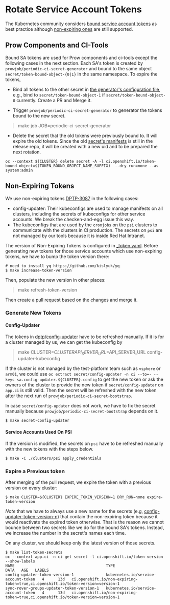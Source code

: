 # Rotate Service Account Tokens

The Kubernetes community considers [bound service account tokens](https://github.com/kubernetes/enhancements/tree/master/keps/sig-auth/1205-bound-service-account-tokens) as best practice although [non-expiring ones](https://kubernetes.io/docs/tasks/configure-pod-container/configure-service-account/#manually-create-a-service-account-api-token) are still supported. 

## Prow Components and CI-Tools
Bound SA tokens are used for Prow components and ci-tools except the following cases in the next section.
Each SA's token is created by `prowjob/periodic-ci-secret-generator` and bound to the same object `secret/token-bound-object-{0|1}` in the same namespace.
To expire the tokens,

- Bind all tokens to the other secret in [the generator's configuration file](../../core-services/ci-secret-generator/_config.yaml), e.g., bind to `secret/token-bound-object-1` if `secret/token-bound-object-0` currently. Create a PR and Merge it.

- Trigger `prowjob/periodic-ci-secret-generator` to generator the tokens bound to the new secret.

> make job JOB=periodic-ci-secret-generator

- Delete the secret that the old tokens were previously bound to. It will expire the old tokens. Since the old [secret's manifests](../../clusters/build-clusters/common/assets/bound-object_secrets.yaml) is still in the release repo, it will be created with a new uid and to be prepared the next rotation.

```console
oc --context ${CLUSTER} delete secret -A -l ci.openshift.io/token-bound-object=$(TOKEN_BOUND_OBJECT_NAME_SUFFIX)  --dry-run=none --as system:admin
```

## Non-Expiring Tokens
We use non-expiring tokens [DPTP-3087](https://issues.redhat.com/browse/DPTP-3087) in the following cases:

- config-updater: Their kubeconfigs are used to manage manifests on all clusters, including the secrets of kubeconfigs for other service accounts. We break the checken-and-egg issue this way.
- The kubeconfigs that are used by the `cronjobs` on the `psi` clusters to communicate with the clusters in CI production. The secrets on `psi` are not managed by our tools because it is inside Red Hat Intranet.

The version of Non-Expiring Tokens is configured in [_token.yaml](../../hack/_token.yaml).
Before generating new tokens for those service accounts which use non-expiring tokens, we have to bump the token version there:

```console
# need to install yq https://github.com/kislyuk/yq
$ make increase-token-version
```

Then, populate the new version in other places:

> make refresh-token-version

Then create a pull request based on the changes and merge it.

### Generate New Tokens

#### Config-Updater
The tokens in [dptp/config-updater](https://vault.ci.openshift.org/ui/vault/secrets/kv/show/dptp/config-updater) have to be refreshed manually.
If it is for a cluster managed by us, we can get the kubeconfig by

> make CLUSTER=${CLUSTER} API_SERVER_URL=$API_SERVER_URL config-updater-kubeconfig

If the cluster is not managed by the test-platform team such as `vsphere` or `arm01`, we could use `oc extract secret/config-updater -n ci --to=- --keys sa.config-updater.${CLUSTER}.config` to get the new token or ask the owners of the cluster to provide the new token if `secret/config-updater` on `app.ci` is still valid.
Then the secret will be refreshed with the new token after the next run of `prowjob/periodic-ci-secret-bootstrap`.

In case `secret/config-updater` does not work, we have to fix the secret manually because `prowjob/periodic-ci-secret-bootstrap` depends on it.

```console
$ make secret-config-updater
```

#### Service Accounts Used On PSI
If the version is modified, the secrets on `psi` have to be refreshed manually with the new tokens with the steps below. 

```console
$ make -C ./clusters/psi apply_credentials
```

### Expire a Previous token

After merging of the pull request, we expire the token with a previous version on every cluster:

```console
$ make CLUSTER=${CLUSTER} EXPIRE_TOKEN_VERSION=1 DRY_RUN=none expire-token-version
```

_Note_ that we have to always use a new name for the secrets (e.g, [config-updater-token-version-n](https://github.com/openshift/release/blob/master/clusters/build-clusters/common/prow/admin_config-updater_rbac.yaml)) that contain the non-expiring token because it would reactivate the expired token otherwise.
That is the reason we cannot bounce between two secrets like we do for the bound SA's tokens.
Instead, we increase the number in the secret's names each time.

On any cluster, we should keep only the latest version of those secrets.

```console
$ make list-token-secrets 
oc --context app.ci -n ci get secret -l ci.openshift.io/token-version --show-labels
NAME                                        TYPE                                  DATA   AGE   LABELS
config-updater-token-version-1              kubernetes.io/service-account-token   4      13d   ci.openshift.io/non-expiring-token=true,ci.openshift.io/token-version=version-1
sync-rover-groups-updater-token-version-1   kubernetes.io/service-account-token   4      13d   ci.openshift.io/non-expiring-token=true,ci.openshift.io/token-version=version-1
```

